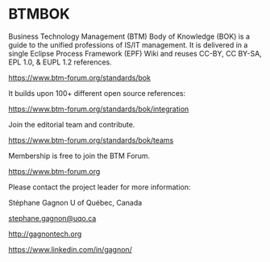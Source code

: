 # BTMBOK

Business Technology Management (BTM) Body of Knowledge (BOK) is a guide to the unified professions of IS/IT management. It is delivered in a single Eclipse Process Framework (EPF) Wiki and reuses CC-BY, CC BY-SA, EPL 1.0, & EUPL 1.2 references.

https://www.btm-forum.org/standards/bok

It builds upon 100+ different open source references:

https://www.btm-forum.org/standards/bok/integration

Join the editorial team and contribute.

https://www.btm-forum.org/standards/bok/teams

Membership is free to join the BTM Forum.

https://www.btm-forum.org

Please contact the project leader for more information:

Stéphane Gagnon
U of Québec, Canada

stephane.gagnon@uqo.ca

http://gagnontech.org

https://www.linkedin.com/in/gagnon/


